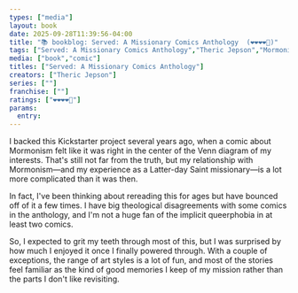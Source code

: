 ```yaml
---
types: ["media"]
layout: book
date: 2025-09-28T11:39:56-04:00
title: "📚 bookblog: Served: A Missionary Comics Anthology  (❤️❤️❤️❤️🖤)"
tags: ["Served: A Missionary Comics Anthology","Theric Jepson","Mormonism","Latter-day Saint missionaries","",""]
media: ["book","comic"]
titles: ["Served: A Missionary Comics Anthology"]
creators: ["Theric Jepson"]
series: [""]
franchise: [""]
ratings: ["❤️❤️❤️❤️🖤"]
params:
  entry: 
---
```


I backed this Kickstarter project several years ago, when a comic about Mormonism felt like it was right in the center of the Venn diagram of my interests. That's still not far from the truth, but my relationship with Mormonism—and my experience as a Latter-day Saint missionary—is a lot more complicated than it was then.

In fact, I've been thinking about rereading this for ages but have bounced off of it a few times. I have big theological disagreements with some comics in the anthology, and I'm not a huge fan of the implicit queerphobia in at least two comics. 

So, I expected to grit my teeth through most of this, but I was surprised by how much I enjoyed it once I finally powered through. With a couple of exceptions, the range of art styles is a lot of fun, and most of the stories feel familiar as the kind of good memories I keep of my mission rather than the parts I don't like revisiting.